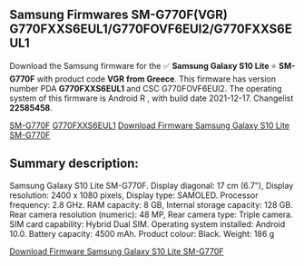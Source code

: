 <h2>Samsung Firmwares SM-G770F(VGR) G770FXXS6EUL1/G770FOVF6EUI2/G770FXXS6EUL1</h2>
Download the Samsung firmware for the ✅ <strong>Samsung Galaxy S10 Lite </strong> ⭐ <strong>SM-G770F</strong> with product code <strong>VGR</strong> <strong> from Greece</strong>. This firmware has version number PDA <strong>G770FXXS6EUL1</strong> and CSC G770FOVF6EUI2. The operating system of this firmware is Android R , with build date 2021-12-17. Changelist <strong>22585458</strong>.


[SM-G770F](https://samfirm.shop/samsung/model/SM-G770F)
[G770FXXS6EUL1](https://samfirm.shop/samsung/pda/G770FXXS6EUL1)
[Download Firmware Samsung Galaxy S10 Lite SM-G770F](https://samfirm.shop/samsung/firmware/483471)
<h2>Summary description:</h2>
<p>Samsung Galaxy S10 Lite SM-G770F. Display diagonal: 17 cm (6.7"), Display resolution: 2400 x 1080 pixels, Display type: SAMOLED. Processor frequency: 2.8 GHz. RAM capacity: 8 GB, Internal storage capacity: 128 GB. Rear camera resolution (numeric): 48 MP, Rear camera type: Triple camera. SIM card capability: Hybrid Dual SIM. Operating system installed: Android 10.0. Battery capacity: 4500 mAh. Product colour: Black. Weight: 186 g</p>


[Download Firmware Samsung Galaxy S10 Lite SM-G770F](https://samfirm.shop/samsung/firmware/483471)

